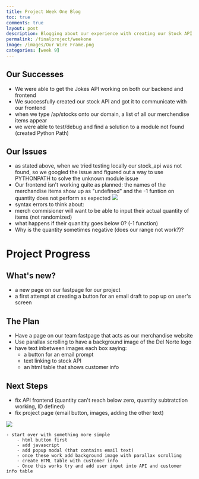 ```yaml
---
title: Project Week One Blog
toc: true
comments: true
layout: post
description: Blogging about our experience with creating our Stock API
permalink: /finalproject/weekone
image: /images/Our Wire Frame.png
categories: [week 9]
---
```


## Our Successes
- We were able to get the Jokes API working on both our backend and frontend
- We successfully created our stock API and got it to communicate with our frontend
- when we type /ap/stocks onto our domain, a list of all our merchendise items appear
- we were able to test/debug and find a solution to a module not found (created Python Path)

## Our Issues 
- as stated above, when we tried testing locally our stock_api was not found, so we googled the issue and figured out a way to use PYTHONPATH to solve the unknown module issue 
- Our frontend isn't working quite as planned: the names of the merchandise items show up as "undefined" and the -1 funtion on quantity does not perform as expected
![]({{site.baseurl}}/images/errorsinfrontend.jpg)
- syntax errors to think about: 
 - merch commisioner will want to be able to input their actual quantity of items (not randomized)
 - what happens if their quanitity goes below 0? (-1 function)
 - Why is the quantity sometimes negative (does our range not work?)?


 # Project Progress
## What's new?

- a new page on our fastpage for our project
- a first attempt at creating a button for an email draft to pop up on user's screen

## The Plan

- Have a page on our team fastpage that acts as our merchandise website 
- Use parallax scrolling to have a background image of the Del Norte logo
- have text inbetween images each box saying:
    - a button for an email prompt 
    - text linking to stock API
    - an html table that shows customer info 

## Next Steps

- fix API frontend (quantity can't reach below zero, quantity subtratction working, ID defined)
- fix project page (email button, images, adding the other text)

![]({{site.baseurl}}/images/emailbutton.png)

    - start over with something more simple
        - html button first
        - add javascript
        - add popup modal (that contains email text)
        - once these work add background image with parallax scrolling
        - create HTML table with customer info
        - Once this works try and add user input into API and customer info table